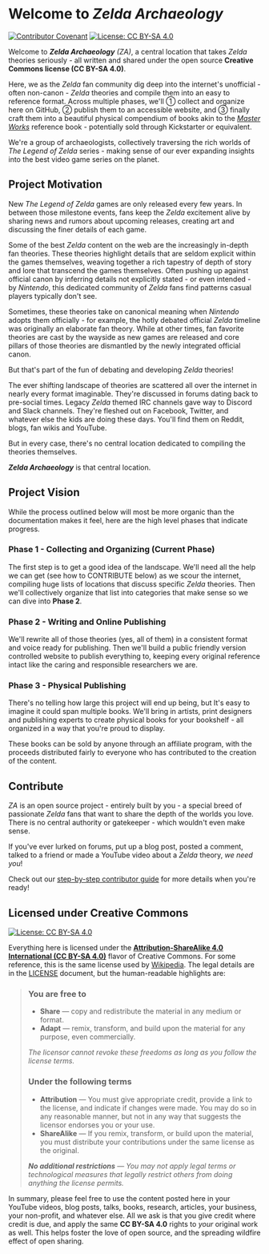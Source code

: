# Welcome to *Zelda Archaeology*

[![Contributor Covenant](https://img.shields.io/badge/Contributor%20Covenant-v2.0%20adopted-ff69b4.svg)](CODE_OF_CONDUCT.md)
[![License: CC BY-SA 4.0](https://img.shields.io/badge/License-CC%20BY--SA%204.0-lightgrey.svg)](https://creativecommons.org/licenses/by-sa/4.0/)

Welcome to ***Zelda Archaeology*** *(ZA)*, a central location that takes *Zelda* theories seriously - all written and shared under the open source **Creative Commons license (CC BY-SA 4.0)**.

Here, we as the *Zelda* fan community dig deep into the internet's unofficial - often non-canon - *Zelda* theories and compile them into an easy to reference format.
Across multiple phases, we'll ① collect and organize here on GitHub, ② publish them to an accessible website, and ③ finally craft them into a beautiful physical compendium of books akin to the [*Master Works*](https://zelda.gamepedia.com/The_Legend_of_Zelda:_Breath_of_the_Wild_–_Creating_a_Champion) reference book - potentially sold through Kickstarter or equivalent.

We're a group of archaeologists, collectively traversing the rich worlds of *The Legend of Zelda* series - making sense of our ever expanding insights into the best video game series on the planet.

## Project Motivation

New *The Legend of Zelda* games are only released every few years.
In between those milestone events, fans keep the *Zelda* excitement alive by sharing news and rumors about upcoming releases, creating art and discussing the finer details of each game.

Some of the best *Zelda* content on the web are the increasingly in-depth fan theories.
These theories highlight details that are seldom explicit within the games themselves, weaving together a rich tapestry of depth of story and lore that transcend the games themselves.
Often pushing up against official canon by inferring details not explicitly stated - or even intended - by *Nintendo*, this dedicated community of *Zelda* fans find patterns casual players typically don't see.

Sometimes, these theories take on canonical meaning when *Nintendo* adopts them officially - for example, the hotly debated official *Zelda* timeline was originally an elaborate fan theory.
While at other times, fan favorite theories are cast by the wayside as new games are released and core pillars of those theories are dismantled by the newly integrated official canon.

But that's part of the fun of debating and developing *Zelda* theories!

The ever shifting landscape of theories are scattered all over the internet in nearly every format imaginable.
They're discussed in forums dating back to pre-social times.
Legacy *Zelda* themed IRC channels gave way to Discord and Slack channels.
They're fleshed out on Facebook, Twitter, and whatever else the kids are doing these days.
You'll find them on Reddit, blogs, fan wikis and YouTube.

But in every case, there's no central location dedicated to compiling the theories themselves.

***Zelda Archaeology*** is that central location.

## Project Vision

While the process outlined below will most be more organic than the documentation makes it feel, here are the high level phases that indicate progress.

### Phase 1  - Collecting and Organizing (Current Phase)

The first step is to get a good idea of the landscape. We'll need all the help we can get (see how to CONTRIBUTE below) as we scour the internet, compiling huge lists of locations that discuss specific *Zelda* theories.
Then we'll collectively organize that list into categories that make sense so we can dive into **Phase 2**.

### Phase 2 - Writing and Online Publishing

We'll rewrite all of those theories (yes, all of them) in a consistent format and voice ready for publishing.
Then we'll build a public friendly version controlled website to publish everything to, keeping every original reference intact like the caring and responsible researchers we are.

### Phase 3 - Physical Publishing

There's no telling how large this project will end up being, but It's easy to imagine it could span multiple books.
We'll bring in artists, print designers and publishing experts to create physical books for your bookshelf - all organized in a way that you're proud to display.

These books can be sold by anyone through an affiliate program, with the proceeds distributed fairly to everyone who has contributed to the creation of the content.

## Contribute

*ZA* is an open source project - entirely built by you - a special breed of passionate *Zelda* fans that want to share the depth of the worlds you love.
There is no central authority or gatekeeper - which wouldn't even make sense.

If you've ever lurked on forums, put up a blog post, posted a comment, talked to a friend or made a YouTube video about a *Zelda* theory, *we need you*!

Check out our [step-by-step contributor guide](/CONTRIBUTOR.md) for more details when you're ready!

## Licensed under Creative Commons

[![License: CC BY-SA 4.0](https://img.shields.io/badge/License-CC%20BY--SA%204.0-lightgrey.svg)](https://creativecommons.org/licenses/by-sa/4.0/)

Everything here is licensed under the **[Attribution-ShareAlike 4.0 International (CC BY-SA 4.0)](https://creativecommons.org/licenses/by-sa/4.0/)** flavor of Creative Commons.
For some reference, this is the same license used by [Wikipedia](https://en.wikipedia.org/wiki/Wikipedia:Copyrights).
The legal details are in the [LICENSE](/LICENSE.md) document, but the human-readable highlights are:

> ### You are free to
>
> - **Share** — copy and redistribute the material in any medium or format.
> - **Adapt** — remix, transform, and build upon the material for any purpose, even commercially.
>
> *The licensor cannot revoke these freedoms as long as you follow the license terms.*
>
> ### Under the following terms
>
> - **Attribution** — You must give appropriate credit, provide a link to the license, and indicate if changes were made.
You may do so in any reasonable manner, but not in any way that suggests the licensor endorses you or your use.
> - **ShareAlike** — If you remix, transform, or build upon the material, you must distribute your contributions under the same license as the original.
>
> ***No additional restrictions** — You may not apply legal terms or technological measures that legally restrict others from doing anything the license permits.*

In summary, please feel free to use the content posted here in your YouTube videos, blog posts, talks, books, research, articles, your business, your non-profit, and whatever else.
All we ask is that you give credit where credit is due, and apply the same **CC BY-SA 4.0** rights to *your* original work as well.
This helps foster the love of open source, and the spreading wildfire effect of open sharing.
